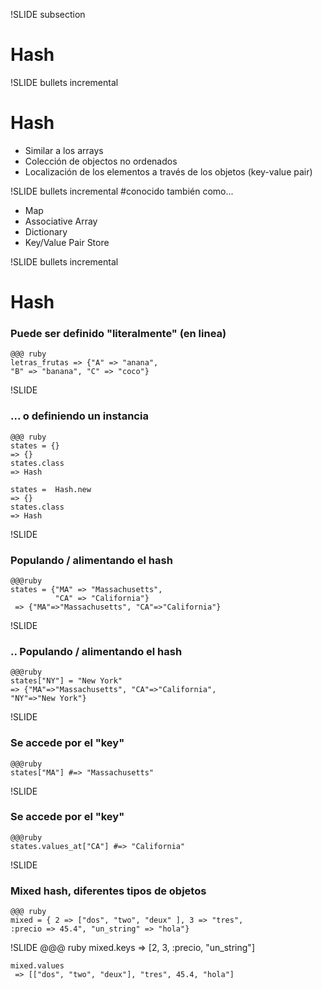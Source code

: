 !SLIDE subsection
# Hash

!SLIDE bullets incremental
# Hash
* Similar a los arrays
* Colección de objectos no ordenados
* Localización de los elementos a través de los objetos (key-value pair)

!SLIDE bullets incremental
#conocido también como...

* Map
* Associative Array
* Dictionary
* Key/Value Pair Store

!SLIDE bullets incremental
# Hash
### Puede ser definido "literalmente" (en linea)

    @@@ ruby
    letras_frutas => {"A" => "anana",
    "B" => "banana", "C" => "coco"}


!SLIDE
### ... o definiendo un instancia

    @@@ ruby
	states = {}
	=> {}
	states.class
	=> Hash
	
	states =  Hash.new
	=> {}
	states.class
	=> Hash
	
!SLIDE
### Populando / alimentando el hash 
	@@@ruby 	
    states = {"MA" => "Massachusetts",
              "CA" => "California"}
	 => {"MA"=>"Massachusetts", "CA"=>"California"} 

!SLIDE
### .. Populando / alimentando el hash 
	@@@ruby
	states["NY"] = "New York"
	=> {"MA"=>"Massachusetts", "CA"=>"California",
	"NY"=>"New York"}
			
!SLIDE 
### Se accede por el "key"
 
	@@@ruby
    states["MA"] #=> "Massachusetts"

!SLIDE 
### Se accede por el "key" 
	@@@ruby
	states.values_at["CA"] #=> "California"

!SLIDE
### Mixed hash, diferentes tipos de objetos
	@@@ ruby
	mixed = { 2 => ["dos", "two", "deux" ], 3 => "tres",
	:precio => 45.4", "un_string" => "hola"}

!SLIDE
	@@@ ruby
	mixed.keys
	 => [2, 3, :precio, "un_string"] 
	
	mixed.values
	 => [["dos", "two", "deux"], "tres", 45.4, "hola"]	